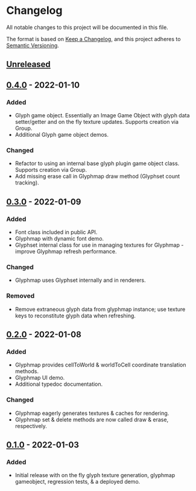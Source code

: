# Changelog

All notable changes to this project will be documented in this file.

The format is based on [Keep a Changelog](https://keepachangelog.com/en/1.0.0/), and this project adheres to [Semantic Versioning](https://semver.org/spec/v2.0.0.html).

## [Unreleased]

## [0.4.0] - 2022-01-10

### Added

-   Glyph game object. Essentially an Image Game Object with glyph data setter/getter and on the fly texture updates. Supports creation via Group.
-   Additional Glyph game object demos.

### Changed

-   Refactor to using an internal base glyph plugin game object class. Supports creation via Group.
-   Add missing erase call in Glyphmap draw method (Glyphset count tracking).

## [0.3.0] - 2022-01-09

### Added

-   Font class included in public API.
-   Glyphmap with dynamic font demo.
-   Glyphset internal class for use in managing textures for Glyphmap - improve Glyphmap refresh performance.

### Changed

-   Glyphmap uses Glyphset internally and in renderers.

### Removed

-   Remove extraneous glyph data from glyphmap instance; use texture keys to reconstitute glyph data when refreshing.

## [0.2.0] - 2022-01-08

### Added

-   Glyphmap provides cellToWorld & worldToCell coordinate translation methods.
-   Glyphmap UI demo.
-   Additional typedoc documentation.

### Changed

-   Glyphmap eagerly generates textures & caches for rendering.
-   Glyphmap set & delete methods are now called draw & erase, respectively.

## [0.1.0] - 2022-01-03

### Added

-   Initial release with on the fly glyph texture generation, glyphmap gameobject, regression tests, & a deployed demo.

[unreleased]: https://github.com/agogpixel/phaser3-glyph-plugin/compare/v0.3.0...HEAD
[0.4.0]: https://github.com/agogpixel/phaser3-glyph-plugin/compare/v0.3.0...v0.4.0
[0.3.0]: https://github.com/agogpixel/phaser3-glyph-plugin/compare/v0.2.0...v0.3.0
[0.2.0]: https://github.com/agogpixel/phaser3-glyph-plugin/compare/v0.1.0...v0.2.0
[0.1.0]: https://github.com/agogpixel/phaser3-glyph-plugin/releases/tag/v0.1.0
